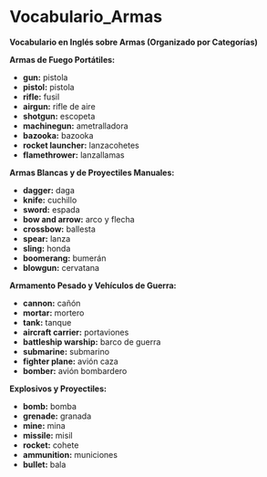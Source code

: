 # Vocabulario_Armas



**Vocabulario en Inglés sobre Armas (Organizado por Categorías)**

**Armas de Fuego Portátiles:**

*   **gun:** pistola
*   **pistol:** pistola
*   **rifle:** fusil
*   **airgun:** rifle de aire
*   **shotgun:** escopeta
*   **machinegun:** ametralladora
*   **bazooka:** bazooka
*   **rocket launcher:** lanzacohetes
*   **flamethrower:** lanzallamas

**Armas Blancas y de Proyectiles Manuales:**

*   **dagger:** daga
*   **knife:** cuchillo
*   **sword:** espada
*   **bow and arrow:** arco y flecha
*   **crossbow:** ballesta
*   **spear:** lanza
*   **sling:** honda
*   **boomerang:** bumerán
*   **blowgun:** cervatana

**Armamento Pesado y Vehículos de Guerra:**

*   **cannon:** cañón
*   **mortar:** mortero
*   **tank:** tanque
*   **aircraft carrier:** portaviones
*   **battleship   warship:** barco de guerra
*   **submarine:** submarino
*   **fighter plane:** avión caza
*   **bomber:** avión bombardero

**Explosivos y Proyectiles:**

*   **bomb:** bomba
*   **grenade:** granada
*   **mine:** mina
*   **missile:** misil
*   **rocket:** cohete
*   **ammunition:** municiones
*   **bullet:** bala

